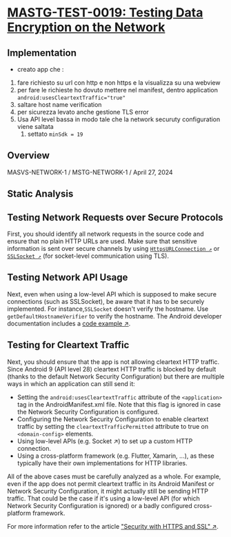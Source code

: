 # [MASTG-TEST-0019: Testing Data Encryption on the Network](https://mas.owasp.org/MASTG/tests/android/MASVS-NETWORK/MASTG-TEST-0019)
## Implementation
- creato app che :
1. fare richiesto su url con http e non https e la visualizza su una webview
2. per fare le richieste ho dovuto mettere nel manifest, dentro application 
`android:usesCleartextTraffic="true"`
3. saltare host name verification
4. per sicurezza levato anche gestione TLS error
5. Usa API level bassa in modo tale che la network securuty configuration viene saltata
    1. settato `minSdk = 19`

## Overview
MASVS-NETWORK-1 / MSTG-NETWORK-1 / April 27, 2024
## Static Analysis

## Testing Network Requests over Secure Protocols

First, you should identify all network requests in the source code and ensure that no plain HTTP URLs are used. Make sure that sensitive information is sent over secure channels by using [`HttpsURLConnection ↗`](https://developer.android.com/reference/javax/net/ssl/HttpsURLConnection.html) or [`SSLSocket ↗`](https://developer.android.com/reference/javax/net/ssl/SSLSocket.html) (for socket-level communication using TLS).

## Testing Network API Usage

Next, even when using a low-level API which is supposed to make secure connections (such as SSLSocket), be aware that it has to be securely implemented. For instance,` SSLSocket ` doesn't verify the hostname. Use `getDefaultHostnameVerifier` to verify the hostname. The Android developer documentation includes a [code example ↗](https://developer.android.com/privacy-and-security/security-ssl#WarningsSslSocket).

## Testing for Cleartext Traffic

Next, you should ensure that the app is not allowing cleartext HTTP traffic. Since Android 9 (API level 28) cleartext HTTP traffic is blocked by default (thanks to the default Network Security Configuration) but there are multiple ways in which an application can still send it:

- Setting the `android:usesCleartextTraffic` attribute of the `<application>` tag in the AndroidManifest.xml file. Note that this flag is ignored in case the Network Security Configuration is configured.
- Configuring the Network Security Configuration to enable cleartext traffic by setting the `cleartextTrafficPermitted` attribute to true on `<domain-config>` elements.
- Using low-level APIs (e.g. Socket ↗) to set up a custom HTTP connection.
- Using a cross-platform framework (e.g. Flutter, Xamarin, ...), as these typically have their own implementations for HTTP libraries.

All of the above cases must be carefully analyzed as a whole. For example, even if the app does not permit cleartext traffic in its Android Manifest or Network Security Configuration, it might actually still be sending HTTP traffic. That could be the case if it's using a low-level API (for which Network Security Configuration is ignored) or a badly configured cross-platform framework.

For more information refer to the article ["Security with HTTPS and SSL" ↗](https://developer.android.com/privacy-and-security/security-ssl).

